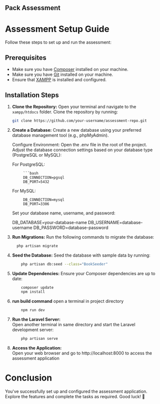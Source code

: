 
## Pack Assessment

# Assessment Setup Guide

Follow these steps to set up and run the assessment:

## Prerequisites

- Make sure you have [Composer](https://getcomposer.org/) installed on your machine.
- Make sure you have [Git](https://git-scm.com/) installed on your machine.
- Ensure that [XAMPP](https://www.apachefriends.org/index.html) is installed and configured.

## Installation Steps

1. **Clone the Repository:**
   Open your terminal and navigate to the `xampp/htdocs` folder. Clone the repository by running:

   ```bash
   git clone https://github.com/your-username/assessment-repo.git
2. **Create a Database:**
   Create a new database using your preferred database management tool (e.g., phpMyAdmin).

   Configure Environment:
   Open the .env file in the root of the project. Adjust the database connection settings based on your database type (PostgreSQL or MySQL):

   For PostgreSQL:
   
            ```bash
            DB_CONNECTION=pgsql
            DB_PORT=5432

    For MySQL:
     
            DB_CONNECTION=mysql
            DB_PORT=3306

    
    Set your database name, username, and password:

      DB_DATABASE=your-database-name
      DB_USERNAME=database-username
      DB_PASSWORD=database-password


3. **Run Migrations:**
    Run the following commands to migrate the database:

    ```bash
      php artisan migrate

4. **Seed the Database:**
    Seed the database with sample data by running:    
    ```bash
        php artisan db:seed --class="BookSeeder"

5. **Update Dependencies:**
    Ensure your Composer dependencies are up to date:
    ```bash
        composer update
        npm install

6. **run build command**
    open a terminal in project directory
    ```bash
        npm run dev

6. **Run the Laravel Server:**      
    Open another terminal in same directory and start the Laravel development server:
    ```bash
        php artisan serve
    
7. **Access the Application:**    
    Open your web browser and go to http://localhost:8000 to access the assessment application

# Conclusion

You've successfully set up and configured the assessment application. Explore the features and complete the tasks as required. Good luck! 🚀    